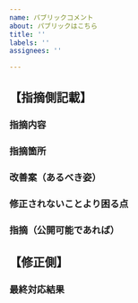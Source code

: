 ```yaml
---
name: パブリックコメント
about: パブリックはこちら
title: ''
labels: ''
assignees: ''

---
```

## 【指摘側記載】
<!-- 必要な項目のみ残して記載してください -->

### 指摘内容

### 指摘箇所

### 改善案（あるべき姿）

### 修正されないことより困る点

### 指摘（公開可能であれば）


## 【修正側】

### 最終対応結果



